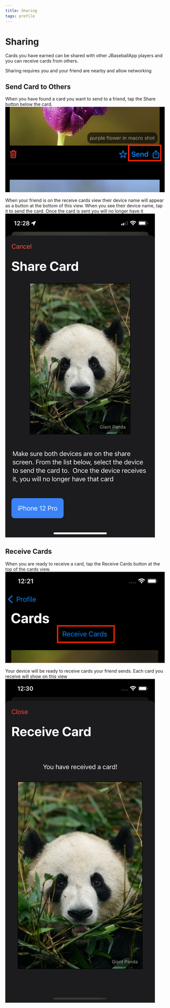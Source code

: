 ```yaml
---
title: Sharing
tags: profile
---
```


# Sharing

Cards you have earned can be shared with other JBaseballApp players and you can receive cards from others.  

Sharing requires you and your friend are nearby and allow networking

## Send Card to Others

When you have found a card you want to send to a friend, tap the Share button below the card.  
![Send Card Button](https://raw.githubusercontent.com/jwerfel/JBaseballDocs/DataSource/Images/ShareCardButton.png)

When your friend is on the receive cards view their device name will appear as a button at the bottom of this view.  When you see their device name, tap it to send the card.  Once the card is sent you will no longer have it
![Send Card](https://raw.githubusercontent.com/jwerfel/JBaseballDocs/DataSource/Images/SendCard.png)

## Receive Cards

When you are ready to receive a card, tap the Receive Cards button at the top of the cards view.  
![Receive Cards Button](https://raw.githubusercontent.com/jwerfel/JBaseballDocs/DataSource/Images/ReceiveCardsButton.png)

Your device will be ready to receive cards your friend sends.  Each card you receive will show on this view
![Receive Card Success](https://raw.githubusercontent.com/jwerfel/JBaseballDocs/DataSource/Images/ReceiveCardSuccess.png)